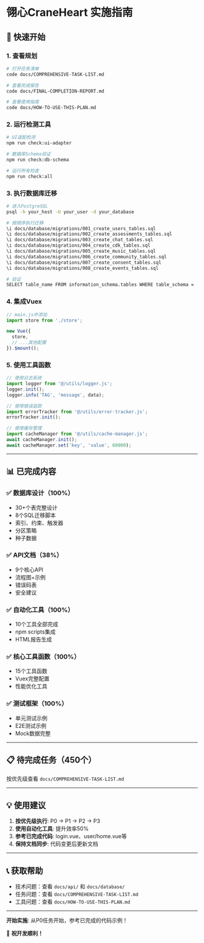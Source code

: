 # 翎心CraneHeart 实施指南

## 🚀 快速开始

### 1. 查看规划
```bash
# 打开任务清单
code docs/COMPREHENSIVE-TASK-LIST.md

# 查看完成报告
code docs/FINAL-COMPLETION-REPORT.md

# 查看使用指南
code docs/HOW-TO-USE-THIS-PLAN.md
```

### 2. 运行检测工具
```bash
# UI适配检测
npm run check:ui-adapter

# 数据库Schema验证
npm run check:db-schema

# 运行所有检查
npm run check:all
```

### 3. 执行数据库迁移
```bash
# 进入PostgreSQL
psql -h your_host -U your_user -d your_database

# 按顺序执行迁移
\i docs/database/migrations/001_create_users_tables.sql
\i docs/database/migrations/002_create_assessments_tables.sql
\i docs/database/migrations/003_create_chat_tables.sql
\i docs/database/migrations/004_create_cdk_tables.sql
\i docs/database/migrations/005_create_music_tables.sql
\i docs/database/migrations/006_create_community_tables.sql
\i docs/database/migrations/007_create_consent_tables.sql
\i docs/database/migrations/008_create_events_tables.sql

# 验证
SELECT table_name FROM information_schema.tables WHERE table_schema = 'public';
```

### 4. 集成Vuex
```javascript
// main.js中添加
import store from './store';

new Vue({
  store,
  // ...其他配置
}).$mount();
```

### 5. 使用工具函数
```javascript
// 使用日志系统
import logger from '@/utils/logger.js';
logger.init();
logger.info('TAG', 'message', data);

// 使用错误追踪
import errorTracker from '@/utils/error-tracker.js';
errorTracker.init();

// 使用缓存管理
import cacheManager from '@/utils/cache-manager.js';
await cacheManager.init();
await cacheManager.set('key', 'value', 60000);
```

---

## 📊 已完成内容

### ✅ 数据库设计（100%）
- 30+个表完整设计
- 8个SQL迁移脚本
- 索引、约束、触发器
- 分区策略
- 种子数据

### ✅ API文档（38%）
- 9个核心API
- 流程图+示例
- 错误码表
- 安全建议

### ✅ 自动化工具（100%）
- 10个工具全部完成
- npm scripts集成
- HTML报告生成

### ✅ 核心工具函数（100%）
- 15个工具函数
- Vuex完整配置
- 性能优化工具

### ✅ 测试框架（100%）
- 单元测试示例
- E2E测试示例
- Mock数据完整

---

## 📋 待完成任务（450个）

按优先级查看 `docs/COMPREHENSIVE-TASK-LIST.md`

---

## 💡 使用建议

1. **按优先级执行**: P0 → P1 → P2 → P3
2. **使用自动化工具**: 提升效率50%
3. **参考已完成代码**: login.vue、user/home.vue等
4. **保持文档同步**: 代码变更后更新文档

---

## 📞 获取帮助

- 技术问题：查看 `docs/api/` 和 `docs/database/`
- 任务问题：查看 `docs/COMPREHENSIVE-TASK-LIST.md`
- 工具问题：查看 `docs/HOW-TO-USE-THIS-PLAN.md`

---

**开始实施**: 从P0任务开始，参考已完成的代码示例！

🎯 **祝开发顺利！**

